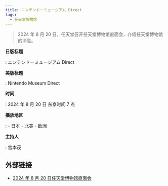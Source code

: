```yaml
---
title: ニンテンドーミュージアム Direct
tags:
  - 任天堂博物馆
---
```


> 2024 年 8 月 20 日，任天堂召开任天堂博物馆直面会，介绍任天堂博物馆的消息。

**日版标题**

:	ニンテンドーミュージアム Direct

**美版标题**

:	Nintendo Museum Direct

**时间**

:	2024 年 8 月 20 日 东京时间 7 点

**播放地区**

:	- 日本
	- 北美
	- 欧洲

**主持人**

:	宫本茂

## 外部链接

- [2024 年 8 月 20 日任天堂博物馆直面会](https://www.bilibili.com/video/BV11hWsewE8f/)
